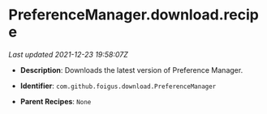 # PreferenceManager.download.recipe

_Last updated 2021-12-23 19:58:07Z_

- **Description**: Downloads the latest version of Preference Manager.

- **Identifier**: `com.github.foigus.download.PreferenceManager`

- **Parent Recipes**: `None`